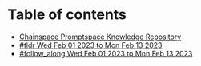 # Table of contents

* [Chainspace Promptspace Knowledge Repository](README.md)
* [#tldr Wed Feb 01 2023 to Mon Feb 13 2023](tldr-wed-feb-01-2023-to-mon-feb-13-2023.md)
* [#follow\_along Wed Feb 01 2023 to Mon Feb 13 2023](follow\_along-wed-feb-01-2023-to-mon-feb-13-2023.md)
